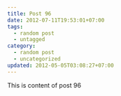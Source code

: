 ```yaml
---
title: Post 96
date: 2012-07-11T19:53:01+07:00
tags:
  - random post
  - untagged
category:
  - random post
  - uncategorized
updated: 2012-05-05T03:08:27+07:00
---
```

This is content of post 96